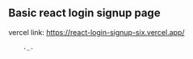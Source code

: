 ## Basic react login signup page

vercel link: https://react-login-signup-six.vercel.app/

        ._.